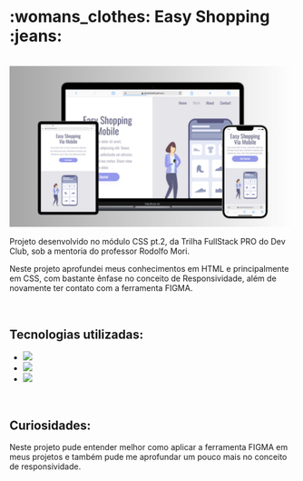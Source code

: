 <h1>:womans_clothes: Easy Shopping :jeans:</h1>
<br>

<img src="https://github.com/eduardobetti/projeto02-css/blob/main/img/mockup.png?raw=true" alt="mockup">
<br>

<p>Projeto desenvolvido no módulo CSS pt.2, da Trilha FullStack PRO do Dev Club, sob a mentoria do professor Rodolfo Mori.</p>
<p>Neste projeto aprofundei meus conhecimentos em HTML e principalmente em CSS, com bastante ênfase no conceito de Responsividade, além de novamente ter contato com a ferramenta FIGMA.</p>
<br>

<h2>Tecnologias utilizadas:</h2>

- <img src="https://img.shields.io/badge/HTML5-E34F26?style=for-the-badge&logo=html5&logoColor=white">

- <img src="https://img.shields.io/badge/CSS3-1572B6?style=for-the-badge&logo=css3&logoColor=white">

- <img src="https://img.shields.io/badge/Figma-F24E1E?style=for-the-badge&logo=figma&logoColor=white">
<br>

<h2>Curiosidades:</h2>
<p>Neste projeto pude entender melhor como aplicar a ferramenta FIGMA em meus projetos e também pude me aprofundar um pouco mais no conceito de responsividade.</p>
